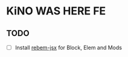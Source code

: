 # KiNO WAS HERE FE

## TODO
- [ ] Install [rebem-jsx](https://github.com/rebem/rebem-jsx) for Block, Elem and Mods
